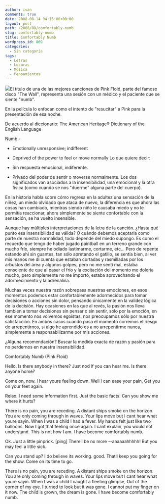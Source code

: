 ```yaml
---
author: ivan
comments: true
date: 2008-08-14 04:15:00+00:00
layout: post
path: /2008/08/comfortably-numb
slug: comfortably-numb
title: Comfortably Numb
wordpress_id: 869
categories:
  - Sin categoría
tags:
  - Letras
  - Locuras
  - Música
  - Pensamientos
---
```


[![](http://ivan.campananaranjo.com/wp-content/uploads/2008/08/Comfortably1.jpg)](http://3.bp.blogspot.com/_T2UWuNJg3dQ/SKOlpsxjo6I/AAAAAAAAA0A/Vtu0gyk0aUY/s1600-h/Comfortably1.JPG)El título de una de las mejores canciones de Pink Floid, parte del famoso disco "The Wall", representa una sesión con un médico y el paciente que se siente "numb".

En la película lo enfocan como el intento de "resucitar" a Pink para la presentación de esa noche.

De acuerdo al diccionario: The American Heritage® Dictionary of the English Language

Numb.-

- Emotionally unresponsive; indifferent
- Deprived of the power to feel or move normally
  Lo que quiere decir:

- Sin respuesta emocional, indiferente.
- Privado del poder de sentir o moverse normalmente.
  Los dos significados van asociados a la insensibilidad, una emocional y la otra física (como cuando se nos "duerme" alguna parte del cuerpo).

En la historia habla sobre cómo regresa en la adultez una sensación de la niñez, un miedo olvidado que ataca de nuevo, la diferencia es que ahora las cosas han cambiado, mientras siendo niño le causaba miedo y no le permitía reaccionar, ahora simplemente se siente confortable con la sensación, se ha vuelto insensible.

Aunque hay múltiples interpretaciones de la letra de la canción. ¿Hasta qué punto esa insensibilidad es válida? O cuándo debemos aceptarla como parte de nuestra normalidad, todo depende del miedo supongo. Es como el recuerdo que tengo de haber jugado paintball en un terreno grande con mucho frío, siempre he odiado lastimarme, cortarme, etc... Pero de repente estando ahí sin guantes, tan sólo apretando el gatillo, se sentía bien, al ver mis manos me di cuenta que estaban cortadas y rasmilladas por los arbustos del área y algunos golpes, pero no me sentí mal, estaba consciente de que al pasar el frío y la excitación del momento me dolería mucho, pero simplemente no me importó, estaba aprovechando el adormecimiento y la adrenalina.

Muchas veces nuestra razón sobrepasa nuestras emociones, en esos momentos podemos estar confortablemente adormecidos para tomar decisiones o acciones sin dolor, pensando únicamente en la validez lógica de la decisión. Hay ocasiones en las que al revés, la pasión nos lleva también a tomar decisiones sin pensar o sin sentir, sólo por la emoción, en ese momento nos volvemos egoístas, nos preocupamos sólo por nuestra satisfacción. En ambos casos cuando pasa el momento corremos el riesgo de arrepentirnos, si algo he aprendido es a no arrepentirme nunca, simplemente a responsabilizarme por mis acciones.

¿Alguna recomendación? Buscar la medida exacta de razón y pasión para no perdernos en nuestra insensibilidad.

Comfortably Numb (Pink Floid)

Hello.
Is there anybody in there?
Just nod if you can hear me.
Is there anyone home?

Come on, now.
I hear youre feeling down.
Well I can ease your pain,
Get you on your feet again.

Relax.
I need some information first.
Just the basic facts:
Can you show me where it hurts?

There is no pain, you are receding.
A distant ships smoke on the horizon.
You are only coming through in waves.
Your lips move but I cant hear what youre sayin.
When I was a child I had a fever.
My hands felt just like two balloons.
Now I got that feeling once again.
I cant explain, you would not understand.
This is not how I am.
I have become comfortably numb.

Ok.
Just a little pinprick. [ping]
Therell be no more --aaaaaahhhhh!
But you may feel a little sick.

Can you stand up?
I do believe its working. good.
Thatll keep you going for the show.
Come on its time to go.

There is no pain, you are receding.
A distant ships smoke on the horizon.
You are only coming through in waves.
Your lips move but I cant hear what youre sayin.
When I was a child I caught a fleeting glimpse,
Out of the corner of my eye.
I turned to look but it was gone.
I cannot put my finger on it now.
The child is grown, the dream is gone.
I have become comfortably numb.
